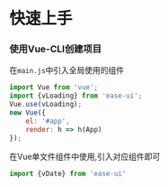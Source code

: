 # 快速上手
### 使用Vue-CLI创建项目
在`main.js`中引入全局使用的组件
```js
import Vue from 'vue';
import {vLoading} from 'ease-ui';
Vue.use(vLoading);
new Vue({
    el: '#app',
    render: h => h(App)
});
```

在Vue单文件组件中使用,引入对应组件即可
````js
import {vDate} from 'ease-ui'
````